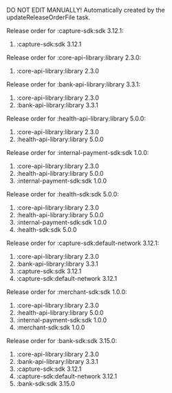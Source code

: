 DO NOT EDIT MANUALLY!
Automatically created by the updateReleaseOrderFile task.

Release order for :capture-sdk:sdk 3.12.1:
 1. :capture-sdk:sdk 3.12.1

Release order for :core-api-library:library 2.3.0:
 1. :core-api-library:library 2.3.0

Release order for :bank-api-library:library 3.3.1:
 1. :core-api-library:library 2.3.0
 2. :bank-api-library:library 3.3.1

Release order for :health-api-library:library 5.0.0:
 1. :core-api-library:library 2.3.0
 2. :health-api-library:library 5.0.0

Release order for :internal-payment-sdk:sdk 1.0.0:
 1. :core-api-library:library 2.3.0
 2. :health-api-library:library 5.0.0
 3. :internal-payment-sdk:sdk 1.0.0

Release order for :health-sdk:sdk 5.0.0:
 1. :core-api-library:library 2.3.0
 2. :health-api-library:library 5.0.0
 3. :internal-payment-sdk:sdk 1.0.0
 4. :health-sdk:sdk 5.0.0

Release order for :capture-sdk:default-network 3.12.1:
 1. :core-api-library:library 2.3.0
 2. :bank-api-library:library 3.3.1
 3. :capture-sdk:sdk 3.12.1
 4. :capture-sdk:default-network 3.12.1

Release order for :merchant-sdk:sdk 1.0.0:
 1. :core-api-library:library 2.3.0
 2. :health-api-library:library 5.0.0
 3. :internal-payment-sdk:sdk 1.0.0
 4. :merchant-sdk:sdk 1.0.0

Release order for :bank-sdk:sdk 3.15.0:
 1. :core-api-library:library 2.3.0
 2. :bank-api-library:library 3.3.1
 3. :capture-sdk:sdk 3.12.1
 4. :capture-sdk:default-network 3.12.1
 5. :bank-sdk:sdk 3.15.0

